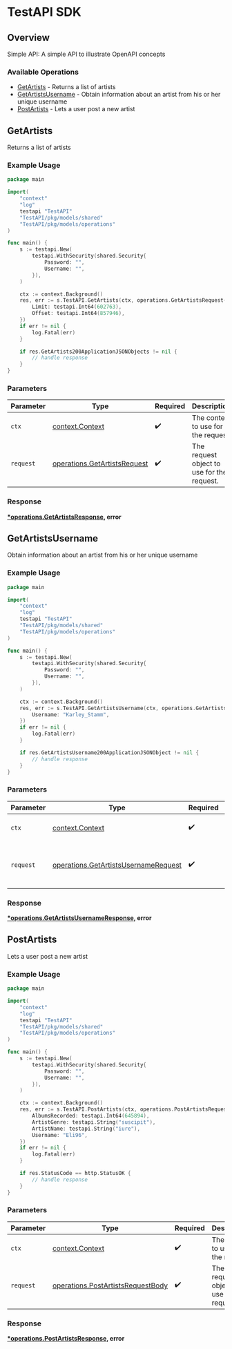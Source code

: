 # TestAPI SDK

## Overview

Simple API: A simple API to illustrate OpenAPI concepts

### Available Operations

* [GetArtists](#getartists) - Returns a list of artists
* [GetArtistsUsername](#getartistsusername) - Obtain information about an artist from his or her unique username
* [PostArtists](#postartists) - Lets a user post a new artist

## GetArtists

Returns a list of artists

### Example Usage

```go
package main

import(
	"context"
	"log"
	testapi "TestAPI"
	"TestAPI/pkg/models/shared"
	"TestAPI/pkg/models/operations"
)

func main() {
    s := testapi.New(
        testapi.WithSecurity(shared.Security{
            Password: "",
            Username: "",
        }),
    )

    ctx := context.Background()
    res, err := s.TestAPI.GetArtists(ctx, operations.GetArtistsRequest{
        Limit: testapi.Int64(602763),
        Offset: testapi.Int64(857946),
    })
    if err != nil {
        log.Fatal(err)
    }

    if res.GetArtists200ApplicationJSONObjects != nil {
        // handle response
    }
}
```

### Parameters

| Parameter                                                                    | Type                                                                         | Required                                                                     | Description                                                                  |
| ---------------------------------------------------------------------------- | ---------------------------------------------------------------------------- | ---------------------------------------------------------------------------- | ---------------------------------------------------------------------------- |
| `ctx`                                                                        | [context.Context](https://pkg.go.dev/context#Context)                        | :heavy_check_mark:                                                           | The context to use for the request.                                          |
| `request`                                                                    | [operations.GetArtistsRequest](../../models/operations/getartistsrequest.md) | :heavy_check_mark:                                                           | The request object to use for the request.                                   |


### Response

**[*operations.GetArtistsResponse](../../models/operations/getartistsresponse.md), error**


## GetArtistsUsername

Obtain information about an artist from his or her unique username

### Example Usage

```go
package main

import(
	"context"
	"log"
	testapi "TestAPI"
	"TestAPI/pkg/models/shared"
	"TestAPI/pkg/models/operations"
)

func main() {
    s := testapi.New(
        testapi.WithSecurity(shared.Security{
            Password: "",
            Username: "",
        }),
    )

    ctx := context.Background()
    res, err := s.TestAPI.GetArtistsUsername(ctx, operations.GetArtistsUsernameRequest{
        Username: "Karley_Stamm",
    })
    if err != nil {
        log.Fatal(err)
    }

    if res.GetArtistsUsername200ApplicationJSONObject != nil {
        // handle response
    }
}
```

### Parameters

| Parameter                                                                                    | Type                                                                                         | Required                                                                                     | Description                                                                                  |
| -------------------------------------------------------------------------------------------- | -------------------------------------------------------------------------------------------- | -------------------------------------------------------------------------------------------- | -------------------------------------------------------------------------------------------- |
| `ctx`                                                                                        | [context.Context](https://pkg.go.dev/context#Context)                                        | :heavy_check_mark:                                                                           | The context to use for the request.                                                          |
| `request`                                                                                    | [operations.GetArtistsUsernameRequest](../../models/operations/getartistsusernamerequest.md) | :heavy_check_mark:                                                                           | The request object to use for the request.                                                   |


### Response

**[*operations.GetArtistsUsernameResponse](../../models/operations/getartistsusernameresponse.md), error**


## PostArtists

Lets a user post a new artist

### Example Usage

```go
package main

import(
	"context"
	"log"
	testapi "TestAPI"
	"TestAPI/pkg/models/shared"
	"TestAPI/pkg/models/operations"
)

func main() {
    s := testapi.New(
        testapi.WithSecurity(shared.Security{
            Password: "",
            Username: "",
        }),
    )

    ctx := context.Background()
    res, err := s.TestAPI.PostArtists(ctx, operations.PostArtistsRequestBody{
        AlbumsRecorded: testapi.Int64(645894),
        ArtistGenre: testapi.String("suscipit"),
        ArtistName: testapi.String("iure"),
        Username: "Eli96",
    })
    if err != nil {
        log.Fatal(err)
    }

    if res.StatusCode == http.StatusOK {
        // handle response
    }
}
```

### Parameters

| Parameter                                                                              | Type                                                                                   | Required                                                                               | Description                                                                            |
| -------------------------------------------------------------------------------------- | -------------------------------------------------------------------------------------- | -------------------------------------------------------------------------------------- | -------------------------------------------------------------------------------------- |
| `ctx`                                                                                  | [context.Context](https://pkg.go.dev/context#Context)                                  | :heavy_check_mark:                                                                     | The context to use for the request.                                                    |
| `request`                                                                              | [operations.PostArtistsRequestBody](../../models/operations/postartistsrequestbody.md) | :heavy_check_mark:                                                                     | The request object to use for the request.                                             |


### Response

**[*operations.PostArtistsResponse](../../models/operations/postartistsresponse.md), error**

